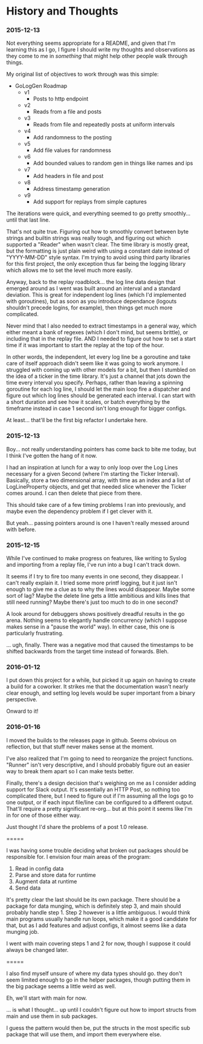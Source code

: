 # History and Thoughts

### 2015-12-13

Not everything seems appropriate for a README, and given that I'm learning this as I go, I figure I should write my thoughts and observations as they come to me in _something_ that might help other people walk through things.

My original list of objectives to work through was this simple:
* GoLogGen Roadmap
  * v1
    * Posts to http endpoint
  * v2
    * Reads from a file and posts
  * v3
    * Reads from file and repeatedly posts at uniform intervals
  * v4
    * Add randomness to the posting
  * v5
    * Add file values for randomness
  * v6
    * Add bounded values to random gen in things like names and ips
  * v7
    * Add headers in file and post
  * v8
    * Address timestamp generation
  * v9
    * Add support for replays from simple captures

The iterations were quick, and everything seemed to go pretty smoothly... until that last line.

That's not quite true. Figuring out how to smoothly convert between byte strings and builtin strings was really tough, and figuring out which supported a "Reader" when wasn't clear. The time library is mostly great, but the formatting is just plain weird with using a constant date instead of "YYYY-MM-DD" style syntax. I'm trying to avoid using third party libraries for this first project, the only exception thus far being the logging library which allows me to set the level much more easily.

Anyway, back to the replay roadblock... the log line data design that emerged around as I went was built around an interval and a standard deviation. This is great for independent log lines (which I'd implemented with goroutines), but as soon as you introduce dependance (logouts shouldn't precede logins, for example), then things get much more complicated.

Never mind that I also needed to extract timestamps in a general way, which either meant a bank of regexes (which I don't mind, but seems brittle), or including that in the replay file. AND I needed to figure out how to set a start time if it was important to start the replay at the top of the hour.

In other words, the independent, let every log line be a goroutine and take care of itself approach didn't seem like it was going to work anymore. I struggled with coming up with other models for a bit, but then I stumbled on the idea of a ticker in the time library. It's just a channel that jots down the time every interval you specify. Perhaps, rather than leaving a spinning goroutine for each log line, I should let the main loop fire a dispatcher and figure out which log lines should be generated each interval. I can start with a short duration and see how it scales, or batch everything by the timeframe instead in case 1 second isn't long enough for bigger configs.

At least... that'll be the first big refactor I undertake here.

### 2015-12-13

Boy... not really understanding pointers has come back to bite me today, but I think I've gotten the hang of it now.

I had an inspiration at lunch for a way to only loop over the Log Lines necessary for a given Second (where I'm starting the Ticker Interval). Basically, store a two dimensional array, with time as an index and a list of LogLineProperty objects, and get that needed slice whenever the Ticker comes around. I can then delete that piece from there.

This should take care of a few timing problems I ran into previously, and maybe even the dependency problem if I get clever with it.

But yeah... passing pointers around is one I haven't really messed around with before.

### 2015-12-15

While I've continued to make progress on features, like writing to Syslog and importing from a replay file, I've run into a bug I can't track down.

It seems if I try to fire too many events in one second, they disappear. I can't really explain it. I tried some more printf logging, but it just isn't enough to give me a clue as to why the lines would disappear. Maybe some sort of lag? Maybe the delete line gets a little ambitious and kills lines that still need running? Maybe there's just too much to do in one second?

A look around for debuggers shows positively dreadful results in the go arena. Nothing seems to elegantly handle concurrency (which I suppose makes sense in a "pause the world" way). In either case, this one is particularly frustrating.

... ugh, finally. There was a negative mod that caused the timestamps to be shifted backwards from the target time instead of forwards. Bleh.

### 2016-01-12

I put down this project for a while, but picked it up again on having to create a build for a coworker. It strikes me that the documentation wasn't nearly clear enough, and setting log levels would be super important from a binary perspective.

Onward to it!

### 2016-01-16

I moved the builds to the releases page in github. Seems obvious on reflection, but that stuff never makes sense at the moment.

I've also realized that I'm going to need to reorganize the project functions. "Runner" isn't very descriptive, and I should probably figure out an easier way to break them apart so I can make tests better.

Finally, there's a design decision that's weighing on me as I consider adding support for Slack output. It's essentially an HTTP Post, so nothing too complicated there, but I need to figure out if I'm assuming all the logs go to one output, or if each input file/line can be configured to a different output. That'll require a pretty significant re-org... but at this point it seems like I'm in for one of those either way.

Just thought I'd share the problems of a post 1.0 release.

=====

I was having some trouble deciding what broken out packages should be responsible for. I envision four main areas of the program:

1. Read in config data
2. Parse and store data for runtime
3. Augment data at runtime
4. Send data

It's pretty clear the last should be its own package. There should be a package for data munging, which is definitely step 3, and main should probably handle step 1. Step 2 however is a little ambiguous. I would think main programs usually handle run loops, which make it a good candidate for that, but as I add features and adjust configs, it almost seems like a data munging job.

I went with main covering steps 1 and 2 for now, though I suppose it could always be changed later.

=====

I also find myself unsure of where my data types should go. they don't seem limited enough to go in the helper packages, though putting them in the big package seems a little weird as well.

Eh, we'll start with main for now.

... is what I thought... up until I couldn't figure out how to import structs from main and use them in sub packages.

I guess the pattern would then be, put the structs in the most specific sub package that will use them, and import them everywhere else.
